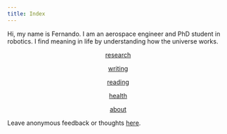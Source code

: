 ```yaml
---
title: Index
---
```


Hi, my name is Fernando. I am an aerospace engineer and PhD student in robotics. I find meaning in life by understanding how the universe works. 

<div align="center">

[research](research.md)
<br>

[writing](writing)
<br>

[reading](books.md)
<br>

[health](health.md)
<br>

[about](about.md)
</div>

Leave anonymous feedback or thoughts [here](https://forms.gle/ZF31PFQEHVKtGWuE6).